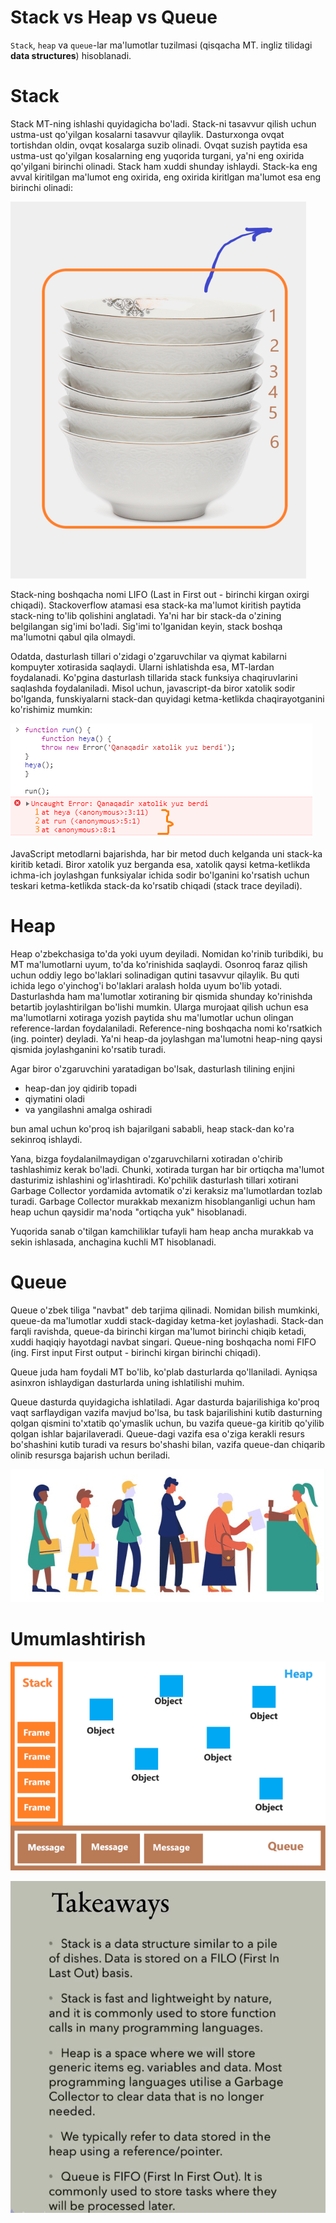 # Stack vs Heap vs Queue

`Stack`, `heap` va `queue`-lar ma'lumotlar tuzilmasi (qisqacha MT. ingliz tilidagi **data structures**) hisoblanadi.

# Stack

Stack MT-ning ishlashi quyidagicha bo'ladi. Stack-ni tasavvur qilish uchun ustma-ust qo'yilgan kosalarni tasavvur qilaylik. Dasturxonga ovqat tortishdan oldin, ovqat kosalarga suzib olinadi. Ovqat suzish paytida esa ustma-ust qo'yilgan kosalarning eng yuqorida turgani, ya'ni eng oxirida qo'yilgani birinchi olinadi. Stack ham xuddi shunday ishlaydi. Stack-ka eng avval kiritilgan ma'lumot eng oxirida, eng oxirida kiritlgan ma'lumot esa eng birinchi olinadi:

![1675410930239](image/README/1675410930239.png)

Stack-ning boshqacha nomi LIFO (Last in First out - birinchi kirgan oxirgi chiqadi). Stackoverflow atamasi esa stack-ka ma'lumot kiritish paytida stack-ning to'lib qolishini anglatadi. Ya'ni har bir stack-da o'zining belgilangan sig'imi bo'ladi. Sig'imi to'lganidan keyin, stack boshqa ma'lumotni qabul qila olmaydi. 

Odatda, dasturlash tillari o'zidagi o'zgaruvchilar va qiymat kabilarni kompuyter xotirasida saqlaydi. Ularni ishlatishda esa, MT-lardan foydalanadi. Ko'pgina dasturlash tillarida stack funksiya chaqiruvlarini saqlashda foydalaniladi. Misol uchun, javascript-da biror xatolik sodir bo'lganda, funskiyalarni stack-dan quyidagi ketma-ketlikda chaqirayotganini ko'rishimiz mumkin:

![1675411554780](image/README/1675411554780.png)

JavaScript metodlarni bajarishda, har bir metod duch kelganda uni stack-ka kiritib ketadi. Biror xatolik yuz berganda esa, xatolik qaysi ketma-ketlikda ichma-ich joylashgan funksiyalar ichida sodir bo'lganini ko'rsatish uchun teskari ketma-ketlikda stack-da ko'rsatib chiqadi (stack trace deyiladi).

# Heap

Heap o'zbekchasiga to'da yoki uyum deyiladi. Nomidan ko'rinib turibdiki, bu MT ma'lumotlarni uyum, to'da ko'rinishida saqlaydi. Osonroq faraz qilish uchun oddiy lego bo'laklari solinadigan qutini tasavvur qilaylik. Bu quti ichida lego o'yinchog'i bo'laklari aralash holda uyum bo'lib yotadi. Dasturlashda ham ma'lumotlar xotiraning bir qismida shunday ko'rinishda betartib joylashtirilgan bo'lishi mumkin. Ularga murojaat qilish uchun esa ma'lumotlarni xotiraga yozish paytida shu ma'lumotlar uchun olingan reference-lardan foydalaniladi. Reference-ning boshqacha nomi ko'rsatkich (ing. pointer) deyladi. Ya'ni heap-da joylashgan ma'lumotni heap-ning qaysi qismida joylashganini ko'rsatib turadi.

Agar biror o'zgaruvchini yaratadigan bo'lsak, dasturlash tilining enjini 

* heap-dan joy qidirib topadi
* qiymatini oladi
* va yangilashni amalga oshiradi

bun amal uchun ko'proq ish bajarilgani sababli, heap stack-dan ko'ra sekinroq ishlaydi.

Yana, bizga foydalanilmaydigan o'zgaruvchilarni xotiradan o'chirib tashlashimiz kerak bo'ladi. Chunki, xotirada turgan har bir ortiqcha ma'lumot dasturimiz ishlashini og'irlashtiradi. Ko'pchilik dasturlash tillari xotirani Garbage Collector yordamida avtomatik o'zi keraksiz ma'lumotlardan tozlab turadi. Garbage Collector murakkab mexanizm hisoblanganligi uchun ham heap uchun qaysidir ma'noda "ortiqcha yuk" hisoblanadi.

Yuqorida sanab o'tilgan kamchiliklar tufayli ham heap ancha murakkab va sekin ishlasada, anchagina kuchli MT hisoblanadi.

# Queue

Queue o'zbek tiliga "navbat" deb tarjima qilinadi. Nomidan bilish mumkinki, queue-da ma'lumotlar xuddi stack-dagiday ketma-ket joylashadi. Stack-dan farqli ravishda, queue-da birinchi kirgan ma'lumot birinchi chiqib ketadi, xuddi haqiqiy hayotdagi navbat singari. Queue-ning boshqacha nomi FIFO (ing. First input First output - birinchi kirgan birinchi chiqadi).

Queue juda ham foydali MT bo'lib, ko'plab dasturlarda qo'llaniladi. Ayniqsa asinxron ishlaydigan dasturlarda uning ishlatilishi muhim.

Queue dasturda quyidagicha ishlatiladi. Agar dasturda bajarilishiga ko'proq vaqt sarflaydigan vazifa mavjud bo'lsa, bu task bajarilishini kutib dasturning qolgan qismini to'xtatib qo'ymaslik uchun, bu vazifa queue-ga kiritib qo'yilib qolgan ishlar bajarilaveradi. Queue-dagi vazifa esa o'ziga kerakli resurs bo'shashini kutib turadi va resurs bo'shashi bilan, vazifa queue-dan chiqarib olinib resursga bajarish uchun beriladi.

![1675413191388](image/README/1675413191388.png)

# Umumlashtirish

![1675413914270](image/README/1675413914270.png)


![1675413958921](image/README/1675413958921.png)
